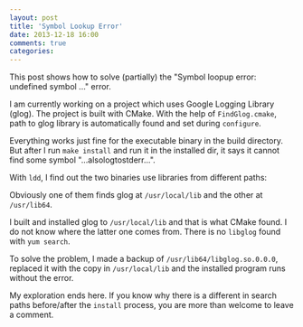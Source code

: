 ```yaml
---
layout: post
title: 'Symbol Lookup Error'
date: 2013-12-18 16:00
comments: true
categories: 
---
```


This post shows how to solve (partially) the "Symbol loopup error: undefined symbol ..." error.

I am currently working on a project which uses Google Logging Library (glog). The project is built with CMake. With the help of `FindGlog.cmake`, path to glog library is automatically found and set during `configure`.

Everything works just fine for the executable binary in the build directory. But after I run `make install` and run it in the installed dir, it says it cannot find some symbol "...alsologtostderr...".

With `ldd`, I find out the two binaries use libraries from different paths:

<script src="https://gist.github.com/edwardtoday/8018860.js"></script>

Obviously one of them finds glog at `/usr/local/lib` and the other at `/usr/lib64`.

I built and installed glog to `/usr/local/lib` and that is what CMake found. I do not know where the latter one comes from. There is no `libglog` found with `yum search`.

To solve the problem, I made a backup of `/usr/lib64/libglog.so.0.0.0`, replaced it with the copy in `/usr/local/lib` and the installed program runs without the error.

My exploration ends here. If you know why there is a different in search paths before/after the `install` process, you are more than welcome to leave a comment.
